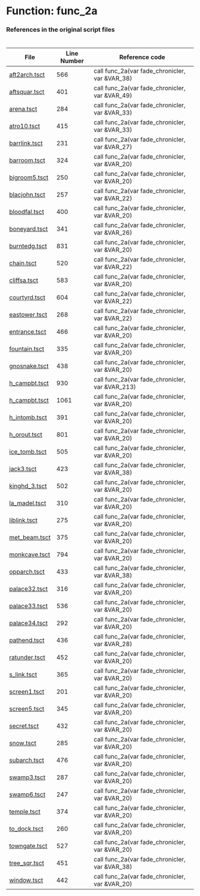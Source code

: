 # Function: func_2a
### References in the original script files

#

| File | Line Number | Reference code |
| --- | --- | --- |
| [aft2arch.tsct](../../../out/aft2arch.tsct#L566) | 566 | call func_2a(var fade_chronicler, var &VAR_38) |
| [aftsquar.tsct](../../../out/aftsquar.tsct#L401) | 401 | call func_2a(var fade_chronicler, var &VAR_49) |
| [arena.tsct](../../../out/arena.tsct#L284) | 284 | call func_2a(var fade_chronicler, var &VAR_33) |
| [atro10.tsct](../../../out/atro10.tsct#L415) | 415 | call func_2a(var fade_chronicler, var &VAR_33) |
| [barrlink.tsct](../../../out/barrlink.tsct#L231) | 231 | call func_2a(var fade_chronicler, var &VAR_27) |
| [barroom.tsct](../../../out/barroom.tsct#L324) | 324 | call func_2a(var fade_chronicler, var &VAR_20) |
| [bigroom5.tsct](../../../out/bigroom5.tsct#L250) | 250 | call func_2a(var fade_chronicler, var &VAR_20) |
| [blacjohn.tsct](../../../out/blacjohn.tsct#L257) | 257 | call func_2a(var fade_chronicler, var &VAR_22) |
| [bloodfal.tsct](../../../out/bloodfal.tsct#L400) | 400 | call func_2a(var fade_chronicler, var &VAR_20) |
| [boneyard.tsct](../../../out/boneyard.tsct#L341) | 341 | call func_2a(var fade_chronicler, var &VAR_26) |
| [burntedg.tsct](../../../out/burntedg.tsct#L831) | 831 | call func_2a(var fade_chronicler, var &VAR_20) |
| [chain.tsct](../../../out/chain.tsct#L520) | 520 | call func_2a(var fade_chronicler, var &VAR_22) |
| [cliffsa.tsct](../../../out/cliffsa.tsct#L583) | 583 | call func_2a(var fade_chronicler, var &VAR_20) |
| [courtyrd.tsct](../../../out/courtyrd.tsct#L604) | 604 | call func_2a(var fade_chronicler, var &VAR_22) |
| [eastower.tsct](../../../out/eastower.tsct#L268) | 268 | call func_2a(var fade_chronicler, var &VAR_22) |
| [entrance.tsct](../../../out/entrance.tsct#L466) | 466 | call func_2a(var fade_chronicler, var &VAR_20) |
| [fountain.tsct](../../../out/fountain.tsct#L335) | 335 | call func_2a(var fade_chronicler, var &VAR_20) |
| [gnosnake.tsct](../../../out/gnosnake.tsct#L438) | 438 | call func_2a(var fade_chronicler, var &VAR_20) |
| [h_campbt.tsct](../../../out/h_campbt.tsct#L930) | 930 | call func_2a(var fade_chronicler, var &VAR_213) |
| [h_campbt.tsct](../../../out/h_campbt.tsct#L1061) | 1061 | call func_2a(var fade_chronicler, var &VAR_20) |
| [h_intomb.tsct](../../../out/h_intomb.tsct#L391) | 391 | call func_2a(var fade_chronicler, var &VAR_20) |
| [h_orout.tsct](../../../out/h_orout.tsct#L801) | 801 | call func_2a(var fade_chronicler, var &VAR_20) |
| [ice_tomb.tsct](../../../out/ice_tomb.tsct#L505) | 505 | call func_2a(var fade_chronicler, var &VAR_20) |
| [jack3.tsct](../../../out/jack3.tsct#L423) | 423 | call func_2a(var fade_chronicler, var &VAR_38) |
| [kinghd_3.tsct](../../../out/kinghd_3.tsct#L502) | 502 | call func_2a(var fade_chronicler, var &VAR_20) |
| [la_madel.tsct](../../../out/la_madel.tsct#L310) | 310 | call func_2a(var fade_chronicler, var &VAR_20) |
| [liblink.tsct](../../../out/liblink.tsct#L275) | 275 | call func_2a(var fade_chronicler, var &VAR_20) |
| [met_beam.tsct](../../../out/met_beam.tsct#L375) | 375 | call func_2a(var fade_chronicler, var &VAR_20) |
| [monkcave.tsct](../../../out/monkcave.tsct#L794) | 794 | call func_2a(var fade_chronicler, var &VAR_20) |
| [opparch.tsct](../../../out/opparch.tsct#L433) | 433 | call func_2a(var fade_chronicler, var &VAR_38) |
| [palace32.tsct](../../../out/palace32.tsct#L316) | 316 | call func_2a(var fade_chronicler, var &VAR_20) |
| [palace33.tsct](../../../out/palace33.tsct#L536) | 536 | call func_2a(var fade_chronicler, var &VAR_20) |
| [palace34.tsct](../../../out/palace34.tsct#L292) | 292 | call func_2a(var fade_chronicler, var &VAR_20) |
| [pathend.tsct](../../../out/pathend.tsct#L436) | 436 | call func_2a(var fade_chronicler, var &VAR_28) |
| [ratunder.tsct](../../../out/ratunder.tsct#L452) | 452 | call func_2a(var fade_chronicler, var &VAR_20) |
| [s_link.tsct](../../../out/s_link.tsct#L365) | 365 | call func_2a(var fade_chronicler, var &VAR_20) |
| [screen1.tsct](../../../out/screen1.tsct#L201) | 201 | call func_2a(var fade_chronicler, var &VAR_20) |
| [screen5.tsct](../../../out/screen5.tsct#L345) | 345 | call func_2a(var fade_chronicler, var &VAR_20) |
| [secret.tsct](../../../out/secret.tsct#L432) | 432 | call func_2a(var fade_chronicler, var &VAR_20) |
| [snow.tsct](../../../out/snow.tsct#L285) | 285 | call func_2a(var fade_chronicler, var &VAR_20) |
| [subarch.tsct](../../../out/subarch.tsct#L476) | 476 | call func_2a(var fade_chronicler, var &VAR_20) |
| [swamp3.tsct](../../../out/swamp3.tsct#L287) | 287 | call func_2a(var fade_chronicler, var &VAR_20) |
| [swamp6.tsct](../../../out/swamp6.tsct#L247) | 247 | call func_2a(var fade_chronicler, var &VAR_20) |
| [temple.tsct](../../../out/temple.tsct#L374) | 374 | call func_2a(var fade_chronicler, var &VAR_20) |
| [to_dock.tsct](../../../out/to_dock.tsct#L260) | 260 | call func_2a(var fade_chronicler, var &VAR_20) |
| [towngate.tsct](../../../out/towngate.tsct#L527) | 527 | call func_2a(var fade_chronicler, var &VAR_20) |
| [tree_sqr.tsct](../../../out/tree_sqr.tsct#L451) | 451 | call func_2a(var fade_chronicler, var &VAR_38) |
| [window.tsct](../../../out/window.tsct#L442) | 442 | call func_2a(var fade_chronicler, var &VAR_20) |
